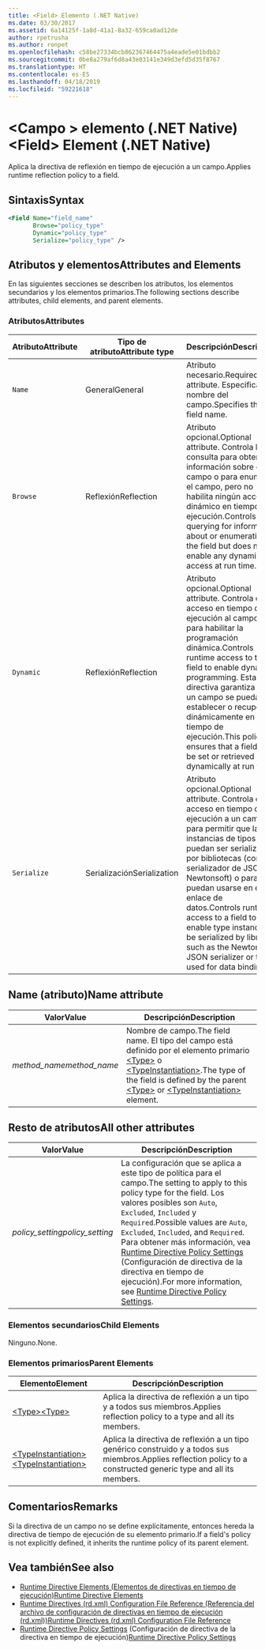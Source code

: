 ```yaml
---
title: <Field> Elemento (.NET Native)
ms.date: 03/30/2017
ms.assetid: 6a14125f-1a8d-41a1-8a32-659ca0ad12de
author: rpetrusha
ms.author: ronpet
ms.openlocfilehash: c58be27334bcb862367464475a4eade5e01bdbb2
ms.sourcegitcommit: 0be8a279af6d8a43e03141e349d3efd5d35f8767
ms.translationtype: HT
ms.contentlocale: es-ES
ms.lasthandoff: 04/18/2019
ms.locfileid: "59221618"
---
```

# <a name="field-element-net-native"></a><span data-ttu-id="eedb7-102">\<Campo > elemento (.NET Native)</span><span class="sxs-lookup"><span data-stu-id="eedb7-102">\<Field> Element (.NET Native)</span></span>
<span data-ttu-id="eedb7-103">Aplica la directiva de reflexión en tiempo de ejecución a un campo.</span><span class="sxs-lookup"><span data-stu-id="eedb7-103">Applies runtime reflection policy to a field.</span></span>  
  
## <a name="syntax"></a><span data-ttu-id="eedb7-104">Sintaxis</span><span class="sxs-lookup"><span data-stu-id="eedb7-104">Syntax</span></span>  
  
```xml  
<Field Name="field_name"  
       Browse="policy_type"  
       Dynamic="policy_type"  
       Serialize="policy_type" />  
```  
  
## <a name="attributes-and-elements"></a><span data-ttu-id="eedb7-105">Atributos y elementos</span><span class="sxs-lookup"><span data-stu-id="eedb7-105">Attributes and Elements</span></span>  
 <span data-ttu-id="eedb7-106">En las siguientes secciones se describen los atributos, los elementos secundarios y los elementos primarios.</span><span class="sxs-lookup"><span data-stu-id="eedb7-106">The following sections describe attributes, child elements, and parent elements.</span></span>  
  
### <a name="attributes"></a><span data-ttu-id="eedb7-107">Atributos</span><span class="sxs-lookup"><span data-stu-id="eedb7-107">Attributes</span></span>  
  
|<span data-ttu-id="eedb7-108">Atributo</span><span class="sxs-lookup"><span data-stu-id="eedb7-108">Attribute</span></span>|<span data-ttu-id="eedb7-109">Tipo de atributo</span><span class="sxs-lookup"><span data-stu-id="eedb7-109">Attribute type</span></span>|<span data-ttu-id="eedb7-110">Descripción</span><span class="sxs-lookup"><span data-stu-id="eedb7-110">Description</span></span>|  
|---------------|--------------------|-----------------|  
|`Name`|<span data-ttu-id="eedb7-111">General</span><span class="sxs-lookup"><span data-stu-id="eedb7-111">General</span></span>|<span data-ttu-id="eedb7-112">Atributo necesario.</span><span class="sxs-lookup"><span data-stu-id="eedb7-112">Required attribute.</span></span> <span data-ttu-id="eedb7-113">Especifica el nombre del campo.</span><span class="sxs-lookup"><span data-stu-id="eedb7-113">Specifies the field name.</span></span>|  
|`Browse`|<span data-ttu-id="eedb7-114">Reflexión</span><span class="sxs-lookup"><span data-stu-id="eedb7-114">Reflection</span></span>|<span data-ttu-id="eedb7-115">Atributo opcional.</span><span class="sxs-lookup"><span data-stu-id="eedb7-115">Optional attribute.</span></span> <span data-ttu-id="eedb7-116">Controla la consulta para obtener información sobre el campo o para enumerar el campo, pero no habilita ningún acceso dinámico en tiempo de ejecución.</span><span class="sxs-lookup"><span data-stu-id="eedb7-116">Controls querying for information about or enumerating the field but does not enable any dynamic access at run time.</span></span>|  
|`Dynamic`|<span data-ttu-id="eedb7-117">Reflexión</span><span class="sxs-lookup"><span data-stu-id="eedb7-117">Reflection</span></span>|<span data-ttu-id="eedb7-118">Atributo opcional.</span><span class="sxs-lookup"><span data-stu-id="eedb7-118">Optional attribute.</span></span> <span data-ttu-id="eedb7-119">Controla el acceso en tiempo de ejecución al campo para habilitar la programación dinámica.</span><span class="sxs-lookup"><span data-stu-id="eedb7-119">Controls runtime access to the field to enable dynamic programming.</span></span> <span data-ttu-id="eedb7-120">Esta directiva garantiza que un campo se pueda establecer o recuperar dinámicamente en tiempo de ejecución.</span><span class="sxs-lookup"><span data-stu-id="eedb7-120">This policy ensures that a field can be set or retrieved dynamically at run time.</span></span>|  
|`Serialize`|<span data-ttu-id="eedb7-121">Serialización</span><span class="sxs-lookup"><span data-stu-id="eedb7-121">Serialization</span></span>|<span data-ttu-id="eedb7-122">Atributo opcional.</span><span class="sxs-lookup"><span data-stu-id="eedb7-122">Optional attribute.</span></span> <span data-ttu-id="eedb7-123">Controla el acceso en tiempo de ejecución a un campo para permitir que las instancias de tipos puedan ser serializadas por bibliotecas (como el serializador de JSON Newtonsoft) o para que puedan usarse en el enlace de datos.</span><span class="sxs-lookup"><span data-stu-id="eedb7-123">Controls runtime access to a field to enable type instances to be serialized by libraries such as the Newtonsoft JSON serializer or to be used for data binding.</span></span>|  
  
## <a name="name-attribute"></a><span data-ttu-id="eedb7-124">Name (atributo)</span><span class="sxs-lookup"><span data-stu-id="eedb7-124">Name attribute</span></span>  
  
|<span data-ttu-id="eedb7-125">Valor</span><span class="sxs-lookup"><span data-stu-id="eedb7-125">Value</span></span>|<span data-ttu-id="eedb7-126">Descripción</span><span class="sxs-lookup"><span data-stu-id="eedb7-126">Description</span></span>|  
|-----------|-----------------|  
|<span data-ttu-id="eedb7-127">*method_name*</span><span class="sxs-lookup"><span data-stu-id="eedb7-127">*method_name*</span></span>|<span data-ttu-id="eedb7-128">Nombre de campo.</span><span class="sxs-lookup"><span data-stu-id="eedb7-128">The field name.</span></span> <span data-ttu-id="eedb7-129">El tipo del campo está definido por el elemento primario [\<Type>](../../../docs/framework/net-native/type-element-net-native.md) o [\<TypeInstantiation>](../../../docs/framework/net-native/typeinstantiation-element-net-native.md).</span><span class="sxs-lookup"><span data-stu-id="eedb7-129">The type of the field is defined by the parent [\<Type>](../../../docs/framework/net-native/type-element-net-native.md) or [\<TypeInstantiation>](../../../docs/framework/net-native/typeinstantiation-element-net-native.md) element.</span></span>|  
  
## <a name="all-other-attributes"></a><span data-ttu-id="eedb7-130">Resto de atributos</span><span class="sxs-lookup"><span data-stu-id="eedb7-130">All other attributes</span></span>  
  
|<span data-ttu-id="eedb7-131">Valor</span><span class="sxs-lookup"><span data-stu-id="eedb7-131">Value</span></span>|<span data-ttu-id="eedb7-132">Descripción</span><span class="sxs-lookup"><span data-stu-id="eedb7-132">Description</span></span>|  
|-----------|-----------------|  
|<span data-ttu-id="eedb7-133">*policy_setting*</span><span class="sxs-lookup"><span data-stu-id="eedb7-133">*policy_setting*</span></span>|<span data-ttu-id="eedb7-134">La configuración que se aplica a este tipo de política para el campo.</span><span class="sxs-lookup"><span data-stu-id="eedb7-134">The setting to apply to this policy type for the field.</span></span> <span data-ttu-id="eedb7-135">Los valores posibles son `Auto`, `Excluded`, `Included` y `Required`.</span><span class="sxs-lookup"><span data-stu-id="eedb7-135">Possible values are `Auto`, `Excluded`, `Included`, and `Required`.</span></span> <span data-ttu-id="eedb7-136">Para obtener más información, vea [Runtime Directive Policy Settings](../../../docs/framework/net-native/runtime-directive-policy-settings.md) (Configuración de directiva de la directiva en tiempo de ejecución).</span><span class="sxs-lookup"><span data-stu-id="eedb7-136">For more information, see [Runtime Directive Policy Settings](../../../docs/framework/net-native/runtime-directive-policy-settings.md).</span></span>|  
  
### <a name="child-elements"></a><span data-ttu-id="eedb7-137">Elementos secundarios</span><span class="sxs-lookup"><span data-stu-id="eedb7-137">Child Elements</span></span>  
 <span data-ttu-id="eedb7-138">Ninguno.</span><span class="sxs-lookup"><span data-stu-id="eedb7-138">None.</span></span>  
  
### <a name="parent-elements"></a><span data-ttu-id="eedb7-139">Elementos primarios</span><span class="sxs-lookup"><span data-stu-id="eedb7-139">Parent Elements</span></span>  
  
|<span data-ttu-id="eedb7-140">Elemento</span><span class="sxs-lookup"><span data-stu-id="eedb7-140">Element</span></span>|<span data-ttu-id="eedb7-141">Descripción</span><span class="sxs-lookup"><span data-stu-id="eedb7-141">Description</span></span>|  
|-------------|-----------------|  
|[<span data-ttu-id="eedb7-142">\<Type></span><span class="sxs-lookup"><span data-stu-id="eedb7-142">\<Type></span></span>](../../../docs/framework/net-native/type-element-net-native.md)|<span data-ttu-id="eedb7-143">Aplica la directiva de reflexión a un tipo y a todos sus miembros.</span><span class="sxs-lookup"><span data-stu-id="eedb7-143">Applies reflection policy to a type and all its members.</span></span>|  
|[<span data-ttu-id="eedb7-144">\<TypeInstantiation></span><span class="sxs-lookup"><span data-stu-id="eedb7-144">\<TypeInstantiation></span></span>](../../../docs/framework/net-native/typeinstantiation-element-net-native.md)|<span data-ttu-id="eedb7-145">Aplica la directiva de reflexión a un tipo genérico construido y a todos sus miembros.</span><span class="sxs-lookup"><span data-stu-id="eedb7-145">Applies reflection policy to a constructed generic type and all its members.</span></span>|  
  
## <a name="remarks"></a><span data-ttu-id="eedb7-146">Comentarios</span><span class="sxs-lookup"><span data-stu-id="eedb7-146">Remarks</span></span>  
 <span data-ttu-id="eedb7-147">Si la directiva de un campo no se define explícitamente, entonces hereda la directiva de tiempo de ejecución de su elemento primario.</span><span class="sxs-lookup"><span data-stu-id="eedb7-147">If a field's policy is not explicitly defined, it inherits the runtime policy of its parent element.</span></span>  
  
## <a name="see-also"></a><span data-ttu-id="eedb7-148">Vea también</span><span class="sxs-lookup"><span data-stu-id="eedb7-148">See also</span></span>

- [<span data-ttu-id="eedb7-149">Runtime Directive Elements (Elementos de directivas en tiempo de ejecución)</span><span class="sxs-lookup"><span data-stu-id="eedb7-149">Runtime Directive Elements</span></span>](../../../docs/framework/net-native/runtime-directive-elements.md)
- [<span data-ttu-id="eedb7-150">Runtime Directives (rd.xml) Configuration File Reference (Referencia del archivo de configuración de directivas en tiempo de ejecución (rd.xml))</span><span class="sxs-lookup"><span data-stu-id="eedb7-150">Runtime Directives (rd.xml) Configuration File Reference</span></span>](../../../docs/framework/net-native/runtime-directives-rd-xml-configuration-file-reference.md)
- <span data-ttu-id="eedb7-151">[Runtime Directive Policy Settings](../../../docs/framework/net-native/runtime-directive-policy-settings.md) (Configuración de directiva de la directiva en tiempo de ejecución)</span><span class="sxs-lookup"><span data-stu-id="eedb7-151">[Runtime Directive Policy Settings](../../../docs/framework/net-native/runtime-directive-policy-settings.md)</span></span>
